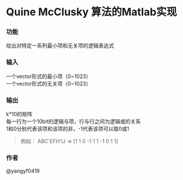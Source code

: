 # Quine McClusky 算法的Matlab实现

### 功能
给出对特定一系列最小项和无关项的逻辑表达式

### 输入
一个vector形式的最小项（0~1023）  
一个vector形式的无关项（0~1023）

### 输出
k*10的矩阵  
每一行为一个10bit的逻辑与项，行与行之间为逻辑或的关系  
1和0分别代表该项和该项的非，-1代表该项可以取0或1
> 例如：
    ABC'EFH'IJ
    => [1 1 0 -1 1 1 -1 0 1 1]

### 作者
@yangyf0419